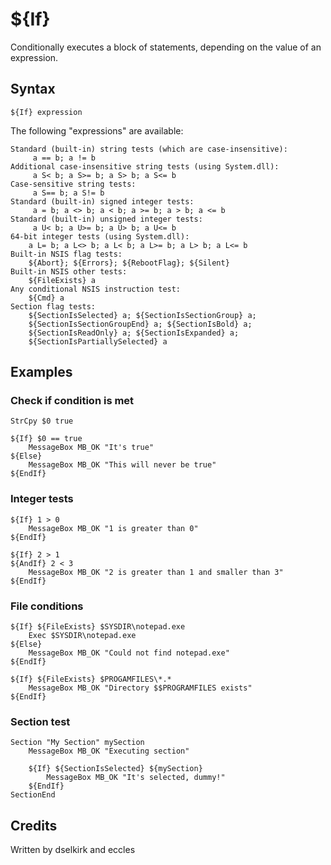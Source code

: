 # ${If}

Conditionally executes a block of statements, depending on the value of an expression.

## Syntax

    ${If} expression

The following "expressions" are available:

    Standard (built-in) string tests (which are case-insensitive):
         a == b; a != b
    Additional case-insensitive string tests (using System.dll):
         a S< b; a S>= b; a S> b; a S<= b
    Case-sensitive string tests:
         a S== b; a S!= b
    Standard (built-in) signed integer tests:
         a = b; a <> b; a < b; a >= b; a > b; a <= b
    Standard (built-in) unsigned integer tests:
         a U< b; a U>= b; a U> b; a U<= b
    64-bit integer tests (using System.dll):
        a L= b; a L<> b; a L< b; a L>= b; a L> b; a L<= b
    Built-in NSIS flag tests:
        ${Abort}; ${Errors}; ${RebootFlag}; ${Silent}
    Built-in NSIS other tests:
        ${FileExists} a
    Any conditional NSIS instruction test:
        ${Cmd} a
    Section flag tests:
        ${SectionIsSelected} a; ${SectionIsSectionGroup} a;
        ${SectionIsSectionGroupEnd} a; ${SectionIsBold} a;
        ${SectionIsReadOnly} a; ${SectionIsExpanded} a;
        ${SectionIsPartiallySelected} a

## Examples

### Check if condition is met

    StrCpy $0 true

    ${If} $0 == true
        MessageBox MB_OK "It's true"
    ${Else}
        MessageBox MB_OK "This will never be true"
    ${EndIf}

### Integer tests

    ${If} 1 > 0
        MessageBox MB_OK "1 is greater than 0"
    ${EndIf}

    ${If} 2 > 1
    ${AndIf} 2 < 3
        MessageBox MB_OK "2 is greater than 1 and smaller than 3"
    ${EndIf}

### File conditions

    ${If} ${FileExists} $SYSDIR\notepad.exe
        Exec $SYSDIR\notepad.exe
    ${Else}
        MessageBox MB_OK "Could not find notepad.exe"
    ${EndIf}

    ${If} ${FileExists} $PROGAMFILES\*.*
        MessageBox MB_OK "Directory $$PROGRAMFILES exists"
    ${EndIf}

### Section test

    Section "My Section" mySection
        MessageBox MB_OK "Executing section"

        ${If} ${SectionIsSelected} ${mySection}
            MessageBox MB_OK "It's selected, dummy!"
        ${EndIf}
    SectionEnd

## Credits

Written by dselkirk and eccles
